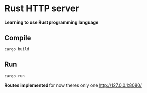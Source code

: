# Rust HTTP server

**Learning to use Rust programming language**

## Compile
```terminal
cargo build
```
## Run
```terminal
cargo run

```
**Routes implemented**
for now theres only one
http://127.0.0.1:8080/